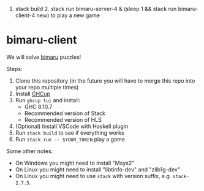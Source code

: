1. stack build 2. stack run bimaru-server-4 & (sleep 1 && stack run bimaru-client-4 new) to play a new game

# bimaru-client

We will solve [bimaru](https://en.wikipedia.org/wiki/Battleship_(puzzle)) puzzles!

Steps:
1. Clone this repository (in the future you will have to merge this repo into your repo multiple times)
2. Install [GHCup](https://www.haskell.org/ghcup/)
3. Run `ghcup tui` and install:
    - GHC 8.10.7
    - Recommended version of Stack
    - Recommended version of HLS
4. (Optional) Install VSCode with Haskell plugin
5. Run `stack build` to see if everything works
6. Run `stack run -- $YOUR_TOKEN` play a game

Some other notes:
- On Windows you might need to install "Msys2"
- On Linux you might need to install "libtinfo-dev" and "zlib1g-dev"
- On Linux you might need to use `stack` with version suffix, e.g. `stack-2.7.5`. 
